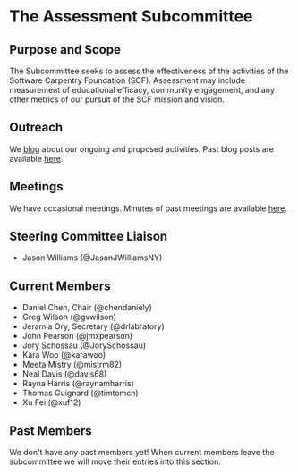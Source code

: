 # The Assessment Subcommittee

## Purpose and Scope

The Subcommittee seeks to assess the effectiveness of the activities
of the Software Carpentry Foundation (SCF).  Assessment may include
measurement of educational efficacy, community engagement, and any
other metrics of our pursuit of the SCF mission and vision.

## Outreach

We [blog][] about our ongoing and proposed activities.  Past blog
posts are available [here][blog-archives].

## Meetings

We have occasional meetings.  Minutes of past meetings are available
[here](minutes).

## Steering Committee Liaison

* Jason Williams (@JasonJWilliamsNY)

## Current Members

* Daniel Chen, Chair (@chendaniely)
* Greg Wilson (@gvwilson)
* Jeramia Ory, Secretary (@drlabratory)
* John Pearson (@jmxpearson)
* Jory Schossau (@JorySchossau)
* Kara Woo (@karawoo)
* Meeta Mistry (@mistrm82)
* Neal Davis (@davis68)
* Rayna Harris (@raynamharris)
* Thomas Guignard (@timtomch)
* Xu Fei (@xuf12)

## Past Members

We don't have any past members yet!  When current members leave the
subcommittee we will move their entries into this section.

[blog]: https://software-carpentry.org/blog/
[blog-archives]: https://software-carpentry.org/blog/categories/#assessment

